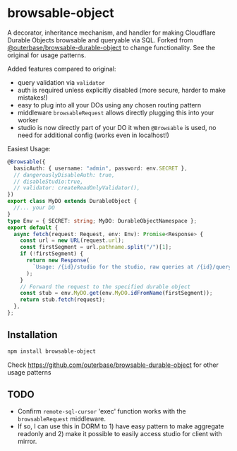 # browsable-object

A decorator, inheritance mechanism, and handler for making Cloudflare Durable Objects browsable and queryable via SQL. Forked from [@outerbase/browsable-durable-object](https://github.com/outerbase/browsable-durable-object) to change functionality. See the original for usage patterns.

Added features compared to original:

- query validation via `validator`
- auth is required unless explicitly disabled (more secure, harder to make mistakes!)
- easy to plug into all your DOs using any chosen routing pattern
- middleware `browsableRequest` allows directly plugging this into your worker
- studio is now directly part of your DO it when `@Browsable` is used, no need for additional config (works even in localhost!)

Easiest Usage:

```ts
@Browsable({
  basicAuth: { username: "admin", password: env.SECRET },
  // dangerouslyDisableAuth: true,
  // disableStudio:true,
  // validator: createReadOnlyValidator(),
})
export class MyDO extends DurableObject {
  //... your DO
}
type Env = { SECRET: string; MyDO: DurableObjectNamespace };
export default {
  async fetch(request: Request, env: Env): Promise<Response> {
    const url = new URL(request.url);
    const firstSegment = url.pathname.split("/")[1];
    if (!firstSegment) {
      return new Response(
        `Usage: /{id}/studio for the studio, raw queries at /{id}/query/raw`,
      );
    }
    // Forward the request to the specified durable object
    const stub = env.MyDO.get(env.MyDO.idFromName(firstSegment));
    return stub.fetch(request);
  },
};
```

## Installation

```bash
npm install browsable-object
```

Check https://github.com/outerbase/browsable-durable-object for other usage patterns

## TODO

- Confirm `remote-sql-cursor` 'exec' function works with the `browsableRequest` middleware.
- If so, I can use this in DORM to 1) have easy pattern to make aggregate readonly and 2) make it possible to easily access studio for client with mirror.
